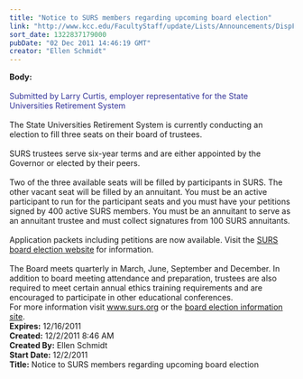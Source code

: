 ```yaml
---
title: "Notice to SURS members regarding upcoming board election"
link: "http://www.kcc.edu/FacultyStaff/update/Lists/Announcements/DispForm.aspx?ID=542"
sort_date: 1322837179000
pubDate: "02 Dec 2011 14:46:19 GMT"
creator: "Ellen Schmidt"
---
```


<div><b>Body:</b> <div class=ExternalClass1A27575F0C1C46299DB605E765E51E05><div>
<p style="margin:0in 0in 0pt" class=MsoNormal> </p>
<p style="margin:0in 0in 0pt" class=MsoNormal><font color="#333399">Submitted by Larry Curtis, employer representative for the State Universities Retirement System</font></p>
<p style="margin:0in 0in 0pt" class=MsoNormal> </p>
<p style="margin:0in 0in 0pt" class=MsoNormal>The State Universities Retirement System is currently conducting an election to fill three seats on their board of trustees. </p>
<p style="margin:0in 0in 0pt" class=MsoNormal> </p>
<p style="margin:0in 0in 0pt" class=MsoNormal>SURS trustees serve six-year terms and are either appointed by the Governor or elected by their peers.</p>
<p style="margin:0in 0in 0pt" class=MsoNormal><br>Two of the three available seats will be filled by participants in SURS. The other vacant seat will be filled by an annuitant. You must be an active participant to run for the participant seats and you must have your petitions signed by 400 active SURS members. You must be an annuitant to serve as an annuitant trustee and must collect signatures from 100 SURS annuitants.</p>
<p style="margin:0in 0in 0pt" class=MsoNormal><br>Application packets including petitions are now available. Visit the <a href="http://www.surs.org/shepherd.surs?flk=Home&amp;shp=1708">SURS board election website</a> for information. </p>
<p style="margin:0in 0in 0pt" class=MsoNormal><br>The Board meets quarterly in March, June, September and December. In addition to board meeting attendance and preparation, trustees are also required to meet certain annual ethics training requirements and are encouraged to participate in other educational conferences.<br></p>
<p style="margin:0in 0in 0pt" class=MsoNormal>For more information visit <a href="http://www.surs.org">www.surs.org</a> or the <a href="http://www.surs.org/shepherd.surs?flk=Home&amp;shp=1708">board election information site</a>.<br></p></div></div></div>
<div><b>Expires:</b> 12/16/2011</div>
<div><b>Created:</b> 12/2/2011 8:46 AM</div>
<div><b>Created By:</b> Ellen Schmidt</div>
<div><b>Start Date:</b> 12/2/2011</div>
<div><b>Title:</b> Notice to SURS members regarding upcoming board election</div>
